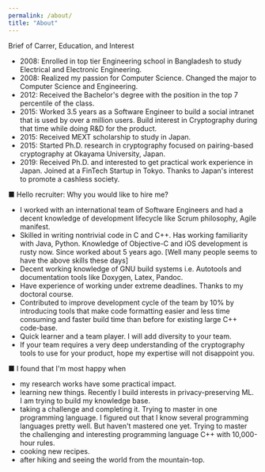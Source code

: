 ```yaml
---
permalink: /about/
title: "About"
---
```


Brief of Carrer, Education, and Interest
- 2008: Enrolled in top tier Engineering school in Bangladesh to study Electrical and Electronic Engineering.
- 2008: Realized my passion for Computer Science. Changed the major to Computer Science and Engineering.
- 2012: Received the Bachelor's degree with the position in the top 7 percentile of the class.
- 2015: Worked 3.5 years as a Software Engineer to build a social intranet that is used by over a million users. Build interest in Cryptography during that time while doing R&D for the product.
- 2015: Received MEXT scholarship to study in Japan.
- 2015: Started Ph.D. research in cryptography focused on pairing-based cryptography at Okayama University, Japan.
- 2019: Received Ph.D. and interested to get practical work experience in Japan. Joined at a FinTech Startup in Tokyo. Thanks to Japan's interest to promote a cashless society.

■ Hello recruiter: Why you would like to hire me?
- I worked with an international team of Software Engineers and had a decent knowledge of development lifecycle like Scrum philosophy, Agile manifest.
- Skilled in writing nontrivial code in C and C++. Has working familiarity with Java, Python. Knowledge of Objective-C and iOS development is rusty now. Since worked about 5 years ago.
[Well many people seems to have the above skills these days]
- Decent working knowledge of GNU build systems i.e. Autotools and documentation tools like Doxygen, Latex, Pandoc.
- Have experience of working under extreme deadlines. Thanks to my doctoral course.
- Contributed to improve development cycle of the team by 10% by introducing tools that make code formatting easier and less time consuming and faster build time than before for existing large C++ code-base.
- Quick learner and a team player. I will add diversity to your team.
- If your team requires a very deep understanding of the cryptography tools to use for your product, hope my expertise will not disappoint you.

■ I found that I'm most happy when
- my research works have some practical impact.
- learning new things. Recently I build interests in privacy-preserving ML. I am trying to build my knowledge base.
- taking a challenge and completing it. Trying to master in one programming language. I figured out that I know several programming languages pretty well. But haven't mastered one yet. Trying to master the challenging and interesting programming language C++ with 10,000-hour rules.
- cooking new recipes.
- after hiking and seeing the world from the mountain-top.
